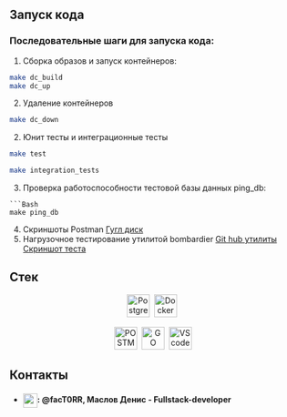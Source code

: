 ## <a >Запуск кода </a>

### Последовательные шаги для запуска кода:

1. Сборка образов и запуск контейнеров:

```Bash
make dc_build
make dc_up
```
2. Удаление контейнеров
```Bash
make dc_down
```
2. Юнит тесты и интеграционные тесты
```Bash
make test
```
```Bash
make integration_tests
```
3. Проверка работоспособности тестовой базы данных
ping_db:
```
```Bash
make ping_db
```
4. Скриншоты Postman
[Гугл диск]()
5. Нагрузочное тестирование утилитой bombardier
[Git hub утилиты](https://github.com/codesenberg/bombardier)
[Скриншот теста]()
## <a>Стек </a>
<div align="center">

  <img src="https://ezerus.com.au/wp-content/uploads/2019/05/postgresql-logo.png" title="PostgreSQL" alt="PostgreSQL" height="40"/>&nbsp;
  <img src="https://static-00.iconduck.com/assets.00/docker-icon-512x438-ga1hb37h.png" title="Docker" alt="Docker" height="40"/>&nbsp;

  <img src="https://encrypted-tbn0.gstatic.com/images?q=tbn:ANd9GcRaUm2uk_PwKIKZnQ-SqRyAxyFz7vWJPEgULg&usqp=CAU" alt="POSTMAN"  height="40"/>&nbsp;
  <img src="https://fronty.com/static/uploads/1.11-30.11/languages%20in%202022/go.png" title="GO" alt="GO" height="40"/>&nbsp;
  <img src="https://cdn.freebiesupply.com/logos/thumbs/2x/visual-studio-code-logo.png"  title="VScode" alt="VScode" height="40"/>
</div>

## <a>Контакты</a>

- <h4><img align="center" height="25" src="https://user-images.githubusercontent.com/51875349/198863127-837491f2-b57f-4c75-9840-6a4b01236c7a.png">: @facT0RR, Маслов Денис - Fullstack-developer</h3>
